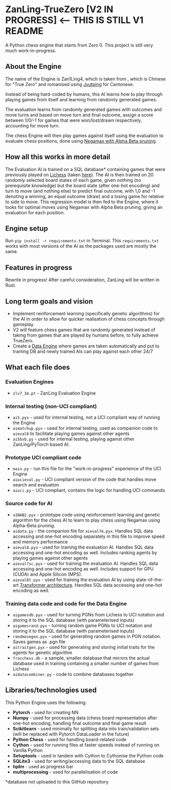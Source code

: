# ZanLing-TrueZero [V2 IN PROGRESS] <-- THIS IS STILL V1 README
A Python chess engine that starts from Zero 0. This project is still very much work-in-progress.


## About the Engine 
The name of the Engine is Zan1Ling4, which is taken from , which is Chinese for "True Zero" and romanised using [Jyutping](https://en.wikipedia.org/wiki/Jyutping) for Cantonese.

Instead of being hard-coded by humans, this AI learns how to play through playing games from itself and learning from randomly generated games. 

The evaluation learns from randomly generated games with outcomes and move turns and based on move turn and final outcome, assign a score between 1/0/-1 for games that were won/lost/drawn respectively, accounting for move turn.

The chess Engine will then play games against itself using the evaluation to evaluate chess positions, done using [Negamax with Alpha Beta pruning](https://en.wikipedia.org/wiki/Negamax#Negamax_with_alpha_beta_pruning).

## How all this works in more detail 
The Evaluation AI is trained on a SQL database* containing games that were previously played on [Lichess](lichess.com) (taken [here](https://database.lichess.org/)). The AI is then trained on 20 randomly selected board states of each game, given nothing (no prerequisite knowledge) but the board state (after one-hot encoding) and turn to move (and nothing else) to predict final outcome, with 1,0 and -1 denoting a winning, an equal outcome (draw) and a losing game for relative to side to move. This regression model is then fed to the Engine, where it looks for optimal moves using Negamax with Alpha Beta pruning, giving an evaluation for each position.

## Engine setup
Run ```pip install -r requirements.txt``` in Terminal. This `requirements.txt` works with most versions of the AI as the packages used are mostly the same.

## Features in progress
Rewrite in progress! After careful consideration, ZanLing will be written in Rust. 

## Long term goals and vision
- Implement reinforcement learning (specifically genetic algorithms) for the AI in order to allow for quicker realisation of chess concepts through gameplay.
- V2 will feature chess games that are randomly generated instead of taking from games that are played by humans before, to fully achieve TrueZero.
- Create a [Data Engine](https://www.youtube.com/watch?v=zPH5O8hRfMA) where games are taken automatically and put to training DB and newly trained AIs can play against each other 24/7

## What each file does
### Evaluation Engines
- `zlv7_3m.pt` - ZanLing Evaluation Engine
### Internal testing (non-UCI compliant)
- `ai5.pyx` - used for internal testing, not a UCI compliant way of running the Engine
- `aimatchup.pyx` - used for internal testing, used as companion code to `aieval8` to facilitate playing games against other agents
- `ai5bvb.py` - used for internal testing, playing against other ZanLing/PyTorch based AI. 
### Prototype UCI compliant code
- `main.py` - run this file for the "work-in-progress" experience of the UCI Engine 
- `aiucieval.py` - UCI compliant version of the code that handles move search and evaluation
- `aiuci.py` - UCI compliant, contains the logic for handling UCI commands
### Source code for AI
- `a1NAB2.pyx` - prototype code using reinforcement learning and genetic algorithm for the chess AI to learn to play chess using Negamax using Alpha-Beta pruning. 
- `aidata.py` - the companion file for `aieval7m.pyx`. Handles SQL data accessing and one-hot encoding separately in this file to improve speed and memory performance
- `aieval8.pyx` - used for training the evaluation AI. Handles SQL data accessing and one-hot encoding as well. Includes ranking agents by playing games against other agents
- `aieval7sc.pyx` - used for training the evaluation AI. Handles SQL data accessing and one-hot encoding as well. Includes support for GPU (CUDA) and Apple Silicon (MPS).
- `aieval8t.pyx` - used for training the evaluation AI by using state-of-the-art [Transformer architecture](https://en.wikipedia.org/wiki/Transformer_(machine_learning_model)). Handles SQL data accessing and one-hot encoding as well.
### Training data code and code for the Data Engine
- `aigamesdb.pyx` - used for turning PGNs from Lichess to UCI notation and storing it to the SQL database (with parameterised inputs)
- `aigamesrand.pyx` - turning random game PGNs to UCI notation and storing it to the SQL database (with parameterised inputs)
- `randmovegen.pyx` - used for generating random games in PGN notation. Saves games as .pgn file
- `aitraitgen.pyx` - used for generating and storing initial traits for the agents for genetic algorithm
- `fracchess.db` - a sample, smaller database that mirrors the actual database used in training containing a smaller number of games from Lichess
- `aidatacombiner.py` - code to combine databases together

## Libraries/technologies used 
This Python Engine uses the following:
- **Pytorch** - used for creating NN
- **Numpy** - used for processing data (chess board representation after one-hot encoding, handling final outcome and final game  result
- **Scikitlearn** - used minimally for splitting data into train/validation sets (will be replaced with Pytorch DataLoader in the future)
- **Python Chess** - used for handling board-related code
- **Cython** - used for running files at faster speeds instead of running on Vanilla Python 
- **Setuptools** - used in tandem with Cython to Cythonise the Python code
- **SQLite3** - used for writing/accessing data to the SQL database
- **tqdm** - used as progress bar 
- **multiprocessing** - used for parallelisation of code

*database not uploaded to this GitHub repository


